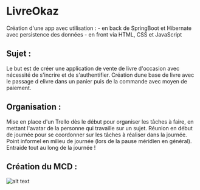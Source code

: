 # LivreOkaz
Création d'une app avec utilisation :
	- en back de SpringBoot et Hibernate avec persistence des données
	- en front via HTML, CSS et JavaScript


## Sujet :

Le but est de créer une application de vente de livre d'occasion avec nécessité de s'incrire et de s'authentifier.
Création dune base de livre avec le passage d elivre dans un panier puis de la commande avec moyen de paiement.

## Organisation :

Mise en place d'un Trello dès le début pour organiser les tâches à faire, en mettant l'avatar de la personne qui travaille sur un sujet.
Réunion en début de journée pour se coordonner sur les tâches à réaliser dans la journée. Point informel en milieu de journée (lors de la pause méridien en général). Entraide tout au long de la journée !

## Création du MCD :
![alt text](https://github.com/matthieu33770/LivreOkaz/src/main/resources/MCD.jpg)
